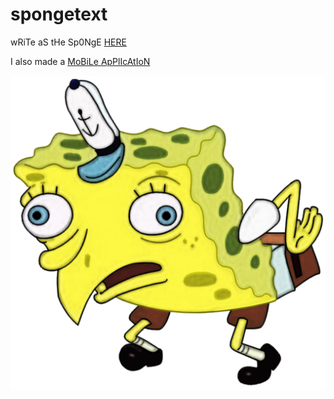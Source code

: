 # spongetext
wRiTe aS tHe Sp0NgE [HERE](https://spongee.herokuapp.com/)

I also made a [MoBiLe ApPlIcAtIoN](https://github.com/PanK0/SpongifyIt)

![SpongifyIt](https://github.com/PanK0/SpongifyIt/blob/main/spongifyit/assets/icon.png?raw=true)
